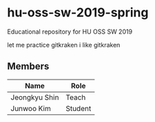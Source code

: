 # hu-oss-sw-2019-spring
Educational repository for HU OSS SW 2019

let me practice gitkraken
i like gitkraken

## Members

| Name | Role |
|------|------|
|Jeongkyu Shin | Teach | 
|Junwoo Kim      | Student |
